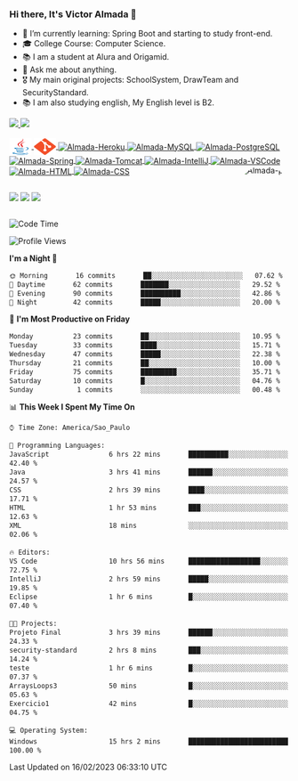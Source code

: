 ### Hi there, It's Victor Almada 👋


- 🌱 I’m currently learning: Spring Boot and starting to study front-end.
- 🎓 College Course: Computer Science.
- 📚  I am a student at Alura and Origamid.
- 💬 Ask me about anything.
- 🎖 My main original projects: SchoolSystem, DrawTeam and SecurityStandard.
- 📚 I am also studying english, My English level is B2.
 
<div>
<a href="https://github.com/Almadavic">
<img height="180em" src="https://github-readme-stats.vercel.app/api?username=Almadavic&showw_icons=true&theme=dark&include_all_commits=true&count_private=true">
<img height="180em" src="https://github-readme-stats.vercel.app/api/top-langs/?username=Almadavic&layout=compact&langs_count=16&theme=dracula">
</div>

<div style="display: inline_block"><br>
  <img align="center" alt="Almada-Java" height="30" width="40" src="https://raw.githubusercontent.com/devicons/devicon/master/icons/java/java-original.svg">
  <img align="center" alt="Almada-Git" height="30" width="40" src="https://raw.githubusercontent.com/devicons/devicon/master/icons/git/git-original.svg">
  <img align="center" alt="Almada-Heroku" height="30" width="40" src="https://cdn.jsdelivr.net/gh/devicons/devicon/icons/heroku/heroku-plain-wordmark.svg" />             
  <img align="center" alt="Almada-MySQL" height="30" width="40" src="https://cdn.jsdelivr.net/gh/devicons/devicon/icons/mysql/mysql-original-wordmark.svg" />
  <img align="center" alt="Almada-PostgreSQL" height="30" width="40" src="https://cdn.jsdelivr.net/gh/devicons/devicon/icons/postgresql/postgresql-plain-wordmark.svg" />
  <img align="center" alt="Almada-Spring" height="30" width="40" src="https://cdn.jsdelivr.net/gh/devicons/devicon/icons/spring/spring-original-wordmark.svg" />
  <img align="center" alt="Almada-Tomcat" height="30" width="40" src="https://cdn.jsdelivr.net/gh/devicons/devicon/icons/tomcat/tomcat-original-wordmark.svg" />
   <img align="center" alt="Almada-IntelliJ" height="30" width="40" src="https://cdn.jsdelivr.net/gh/devicons/devicon/icons/intellij/intellij-original.svg" />
   <img align="center" alt="Almada-VSCode" height="30" width="40" src="https://cdn.jsdelivr.net/gh/devicons/devicon/icons/vscode/vscode-original.svg" />
   <img align="center" alt="Almada-HTML" height="30" width="40" src="https://cdn.jsdelivr.net/gh/devicons/devicon/icons/html5/html5-original.svg" />
   <img align="center" alt="Almada-CSS" height="30" width="40" src="https://cdn.jsdelivr.net/gh/devicons/devicon/icons/css3/css3-original.svg" />
  <img align="right" alt="Almada-pic" height="150" style="border-radius:50px;" src="https://user-images.githubusercontent.com/85299065/185514627-94fcf387-edc6-4c24-88f1-b4873ccd49e9.png">
</div>
  
  ##
 
<div> 
  <a href="https://www.youtube.com/channel/UCUrcUNA90M_ZqLEcQxd3UNA" target="_blank"><img src="https://img.shields.io/badge/YouTube-FF0000?style=for-the-badge&logo=youtube&logoColor=white" target="_blank"></a>
 <a href = "mailto:almadavic@live.com"><img src="https://img.shields.io/badge/-Gmail-%23333?style=for-the-badge&logo=gmail&logoColor=white" target="_blank"></a>
  <a href="https://www.linkedin.com/in/victoralmada/" target="_blank"><img src="https://img.shields.io/badge/-LinkedIn-%230077B5?style=for-the-badge&logo=linkedin&logoColor=white" target="_blank"></a> 
</div>

##

<!--START_SECTION:waka-->
![Code Time](http://img.shields.io/badge/Code%20Time-212%20hrs%2034%20mins-blue)

![Profile Views](http://img.shields.io/badge/Profile%20Views-3-blue)

**I'm a Night 🦉** 

```text
🌞 Morning       16 commits       ██░░░░░░░░░░░░░░░░░░░░░░░   07.62 % 
🌆 Daytime       62 commits       ███████░░░░░░░░░░░░░░░░░░   29.52 % 
🌃 Evening       90 commits       ██████████░░░░░░░░░░░░░░░   42.86 % 
🌙 Night         42 commits       █████░░░░░░░░░░░░░░░░░░░░   20.00 % 

```
📅 **I'm Most Productive on Friday** 

```text
Monday          23 commits       ██░░░░░░░░░░░░░░░░░░░░░░░   10.95 % 
Tuesday         33 commits       ████░░░░░░░░░░░░░░░░░░░░░   15.71 % 
Wednesday       47 commits       █████░░░░░░░░░░░░░░░░░░░░   22.38 % 
Thursday        21 commits       ██░░░░░░░░░░░░░░░░░░░░░░░   10.00 % 
Friday          75 commits       █████████░░░░░░░░░░░░░░░░   35.71 % 
Saturday        10 commits       █░░░░░░░░░░░░░░░░░░░░░░░░   04.76 % 
Sunday           1 commits       ░░░░░░░░░░░░░░░░░░░░░░░░░   00.48 % 

```


📊 **This Week I Spent My Time On** 

```text
⌚︎ Time Zone: America/Sao_Paulo

💬 Programming Languages: 
JavaScript               6 hrs 22 mins       ██████████░░░░░░░░░░░░░░░   42.40 % 
Java                     3 hrs 41 mins       ██████░░░░░░░░░░░░░░░░░░░   24.57 % 
CSS                      2 hrs 39 mins       ████░░░░░░░░░░░░░░░░░░░░░   17.71 % 
HTML                     1 hr 53 mins        ███░░░░░░░░░░░░░░░░░░░░░░   12.63 % 
XML                      18 mins             ░░░░░░░░░░░░░░░░░░░░░░░░░   02.06 % 

🔥 Editors: 
VS Code                  10 hrs 56 mins      ██████████████████░░░░░░░   72.75 % 
IntelliJ                 2 hrs 59 mins       █████░░░░░░░░░░░░░░░░░░░░   19.85 % 
Eclipse                  1 hr 6 mins         █░░░░░░░░░░░░░░░░░░░░░░░░   07.40 % 

🐱‍💻 Projects: 
Projeto Final            3 hrs 39 mins       ██████░░░░░░░░░░░░░░░░░░░   24.33 % 
security-standard        2 hrs 8 mins        ███░░░░░░░░░░░░░░░░░░░░░░   14.24 % 
teste                    1 hr 6 mins         █░░░░░░░░░░░░░░░░░░░░░░░░   07.37 % 
ArraysLoops3             50 mins             █░░░░░░░░░░░░░░░░░░░░░░░░   05.63 % 
Exercicio1               42 mins             █░░░░░░░░░░░░░░░░░░░░░░░░   04.75 % 

💻 Operating System: 
Windows                  15 hrs 2 mins       █████████████████████████   100.00 % 

```


 Last Updated on 16/02/2023 06:33:10 UTC
<!--END_SECTION:waka-->
